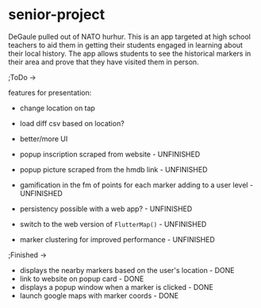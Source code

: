 # senior-project

DeGaule pulled out of NATO hurhur.
This is an app targeted at high school teachers to aid them in getting their students engaged in learning about their local history. 
The app allows students to see the historical markers in their area and prove that they have visited them in person.



;ToDo ->

features for presentation:
- change location on tap
- load diff csv based on location?
- better/more UI

- popup inscription scraped from website - UNFINISHED
- popup picture scraped from the hmdb link - UNFINISHED
- gamification in the fm of points for each marker adding to a user level - UNFINISHED
- persistency possible with a web app? - UNFINISHED
- switch to the web version of `FlutterMap()` - UNFINISHED
- marker clustering for improved performance - UNFINISHED


;Finished ->
- displays the nearby markers based on the user's location - DONE
- link to website on popup card - DONE
- displays a popup window when a marker is clicked - DONE
- launch google maps with marker coords - DONE
